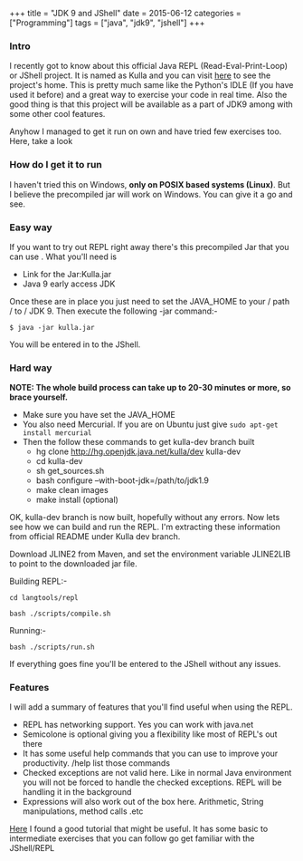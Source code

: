 +++
title = "JDK 9 and JShell"
date = 2015-06-12
categories = ["Programming"]
tags = ["java", "jdk9", "jshell"]
+++

### Intro

I recently got to know about this official Java REPL (Read-Eval-Print-Loop) or JShell project. It is named as Kulla and you can visit [here](http://openjdk.java.net/projects/kulla/) to see the project's home. This is pretty much same like the Python's IDLE (If you have used it before) and a great way to exercise your code in real time. Also the good thing is that this project will be available as a part of JDK9 among with some other cool features.

Anyhow I managed to get it run on own and have tried few exercises too. Here, take a look

<script type="text/javascript" src="https://asciinema.org/a/eddp51uxxwidh8vlpy91ufyj2.js" id="asciicast-eddp51uxxwidh8vlpy91ufyj2" async></script>

### How do I get it to run

I haven't tried this on Windows, **only on POSIX based systems (Linux)**.  But I believe the precompiled jar will work on Windows. You can give it a go and see.

### Easy way

If you want to try out REPL right away there's this precompiled Jar that you can use . What you'll need is

- Link for the Jar:Kulla.jar
- Java 9 early access JDK

Once these are in place you just need to set the JAVA_HOME to your / path / to / JDK 9. Then execute the following -jar command:-

```$ java -jar kulla.jar```

You will be entered in to the JShell.

### Hard way

**NOTE: The whole build process can take up to 20-30 minutes or more, so brace yourself.**

- Make sure you have set the JAVA_HOME
- You also need Mercurial. If you are on Ubuntu just give ```sudo apt-get install mercurial```
- Then the follow these commands to get kulla-dev branch built
	- hg clone http://hg.openjdk.java.net/kulla/dev kulla-dev
	- cd kulla-dev
	- sh get_sources.sh
	- bash configure –with-boot-jdk=/path/to/jdk1.9
	- make clean images
	- make install  (optional)

OK, kulla-dev branch is now built, hopefully without any errors. Now lets see how we can build and run the REPL. I'm extracting these information from official README under Kulla dev branch.

Download JLINE2 from Maven, and set the environment variable JLINE2LIB to point to the downloaded jar file.

Building REPL:-

 ```cd langtools/repl ```

```bash ./scripts/compile.sh```

Running:-

```bash ./scripts/run.sh```

If everything goes fine you'll be entered to the JShell without any issues.

### Features

I will add a summary of features that you'll find useful when using the REPL.

- REPL has networking support. Yes you can work with java.net
- Semicolone is optional giving you a flexibility like most of REPL's out there
- It has some useful help commands that you can use to improve your productivity. /help list those commands
- Checked exceptions are not valid here. Like in normal Java environment you will not be forced to handle the checked exceptions. REPL will be handling it in the background
- Expressions will also work out of the box here. Arithmetic, String manipulations, method calls .etc

[Here](https://java.net/downloads/adoptopenjdk/REPL_Tutorial.pdf) I found a good tutorial that might be useful. It has some basic to intermediate exercises that you can follow go get familiar with the JShell/REPL
